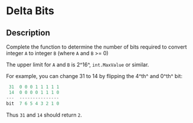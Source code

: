 # Delta Bits

## Description

Complete the function to determine the number of bits required to convert integer `A` to integer `B` (where `A` and `B` >= 0)

The upper limit for `A` and `B` is 2^16^, `int.MaxValue` or similar.

For example, you can change 31 to 14 by flipping the 4^th^ and 0^th^ bit:

```python
 31  0 0 0 1 1 1 1 1
 14  0 0 0 0 1 1 1 0
---  ---------------
bit  7 6 5 4 3 2 1 0
```

Thus `31` and `14` should return `2`.
